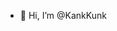 - 👋 Hi, I’m @KankKunk

<!---
KankKunk/KankKunk is a ✨ special ✨ repository because its `README.md` (this file) appears on your GitHub profile.
You can click the Preview link to take a look at your changes.
--->
